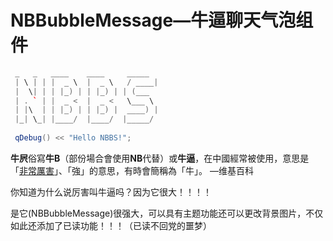 # NBBubbleMessage—牛逼聊天气泡组件

```c++
 _   _   ____    ____     _____ 
 | \ | | |  _ \  |  _ \   / ____|
 |  \| | | |_) | | |_) | | (___  
 | . ` | |  _ <  |  _ <   \___ \ 
 | |\  | | |_) | | |_) |  ____) |
 |_| \_| |____/  |____/  |_____/ 
 
 qDebug() << "Hello NBBS!";
```

**牛屄**俗寫**牛B**（部份場合會使用**NB**代替）或**牛逼**，在中國經常被使用，意思是「[非常](https://zh.wikipedia.org/w/index.php?title=非常&action=edit&redlink=1)[厲害](https://zh.wikipedia.org/w/index.php?title=厉害&action=edit&redlink=1)」、「強」的意思，有時會簡稱為「牛」。  —维基百科

你知道为什么说厉害叫牛逼吗？因为它很大！！！！

是它(NBBubbleMessage)很强大，可以具有主题功能还可以更改背景图片，不仅如此还添加了已读功能！！！（已读不回党的噩梦）

